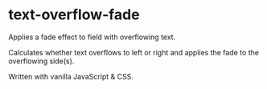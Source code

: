 # text-overflow-fade
Applies a fade effect to field with overflowing text.

Calculates whether text overflows to left or right and applies the fade to the overflowing side(s).

Written with vanilla JavaScript & CSS.
